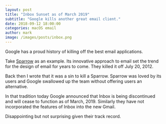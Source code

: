 ```yaml
---
layout: post
title: "Inbox Sunset as of March 2019"
subtitle: "Google kills another great email client."
date: 2018-09-12 18:00:00
categories: macOS email
author: mark
image: /images/posts/inbox.png
---
```


Google has a proud history of killing off the best email applications.

Take [Sparrow](<https://en.wikipedia.org/wiki/Sparrow_(email_client)>) as an example. Its innovative approach to email set the trend for the design of email for years to come. They killed it off July 20, 2012.

Back then I wrote that it was a sin to kill a Sparrow. Sparrow was loved by its users and Google swallowed up the
team without offering users an alternative.

In that tradition today Google announced that Inbox is being discontinued and will cease to function as of
March, 2019. Similarly they have not incorporated the features of Inbox into the new Gmail.

Disappointing but not surprising given their track record.
